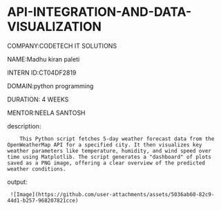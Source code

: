 # API-INTEGRATION-AND-DATA-VISUALIZATION


COMPANY:CODETECH IT SOLUTIONS

NAME:Madhu kiran paleti

INTERN ID:CT04DF2819

DOMAIN:python programming

DURATION: 4 WEEKS

MENTOR:NEELA SANTOSH


description:  


        This Python script fetches 5-day weather forecast data from the OpenWeatherMap API for a specified city. It then visualizes key weather parameters like temperature, humidity, and wind speed over time using Matplotlib. The script generates a "dashboard" of plots saved as a PNG image, offering a clear overview of the predicted weather conditions.



output:


     ![Image](https://github.com/user-attachments/assets/5036ab60-82c9-44d1-b257-968207821cce)
        
